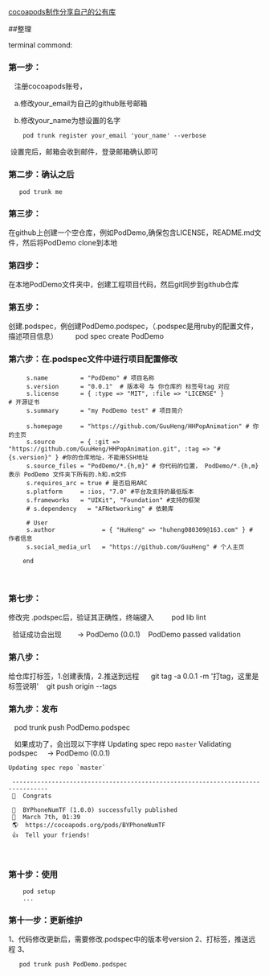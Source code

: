 [cocoapods制作分享自己的公有库](https://www.jianshu.com/p/d2d98298b1b8)


##整理

terminal commond:

### 第一步：
         
    注册cocoapods账号，
         
    a.修改your_email为自己的github账号邮箱
         
    b.修改your_name为想设置的名字
      
```
    pod trunk register your_email 'your_name' --verbose
```
    
    
  设置完后，邮箱会收到邮件，登录邮箱确认即可
  
### 第二步：确认之后
 
 ```
    pod trunk me
 ```
    
### 第三步：
在github上创建一个空仓库，例如PodDemo,确保包含LICENSE，README.md文件，然后将PodDemo clone到本地
  
### 第四步：
在本地PodDemo文件夹中，创建工程项目代码，然后git同步到github仓库
  
### 第五步：
创建.podspec，例创建PodDemo.podspec，（.podspec是用ruby的配置文件，描述项目信息）
     
     pod spec create PodDemo
     
     
### 第六步：在.podspec文件中进行项目配置修改
    
``` Pod::Spec.new do |s|
     s.name         = "PodDemo" # 项目名称
     s.version      = "0.0.1"  # 版本号 与 你仓库的 标签号tag 对应
     s.license      = { :type => "MIT", :file => "LICENSE" }          # 开源证书
     s.summary      = "my PodDemo test" # 项目简介

     s.homepage     = "https://github.com/GuuHeng/HHPopAnimation" # 你的主页
     s.source       = { :git => "https://github.com/GuuHeng/HHPopAnimation.git", :tag => "#{s.version}" } #你的仓库地址，不能用SSH地址
     s.source_files = "PodDemo/*.{h,m}" # 你代码的位置， PodDemo/*.{h,m} 表示 PodDemo 文件夹下所有的.h和.m文件
     s.requires_arc = true # 是否启用ARC
     s.platform     = :ios, "7.0" #平台及支持的最低版本
     s.frameworks   = "UIKit", "Foundation" #支持的框架
     # s.dependency   = "AFNetworking" # 依赖库
  
     # User
     s.author             = { "HuHeng" => "huheng080309@163.com" } # 作者信息
     s.social_media_url   = "https://github.com/GuuHeng" # 个人主页

    end
```
    
### 第七步：
修改完 .podspec后，验证其正确性，终端键入
     
     pod lib lint
     
   
   验证成功会出现
    
    -> PodDemo (0.0.1)
    PodDemo passed validation
    
### 第八步：
给仓库打标签，1.创建表情，2.推送到远程
  
    git tag -a 0.0.1 -m '打tag，这里是标签说明'
    git push origin --tags
    
### 第九步：发布
    
    pod trunk push PodDemo.podspec
    
    如果成功了，会出现以下字样
    Updating spec repo `master`
    Validating podspec
     -> PodDemo (0.0.1)

    Updating spec repo `master`

     --------------------------------------------------------------------------------
     🎉  Congrats

     🚀  BYPhoneNumTF (1.0.0) successfully published
     📅  March 7th, 01:39
     🌎  https://cocoapods.org/pods/BYPhoneNumTF
     👍  Tell your friends!

   
### 第十步：使用
    
```
    pod setup
    ...
```
    
### 第十一步：更新维护
1、代码修改更新后，需要修改.podspec中的版本号version
2、打标签，推送远程
3、
```
   pod trunk push PodDemo.podspec
```

